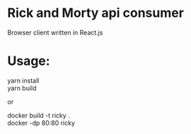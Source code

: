 # Rick and Morty api consumer

Browser client written in React.js

# Usage:

yarn install \
yarn build

or 

docker build -t ricky . \
docker -dp 80:80 ricky

